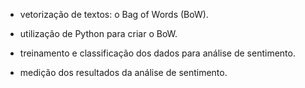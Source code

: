 - vetorização de textos: o Bag of Words (BoW).

- utilização de Python para criar o BoW.

- treinamento e classificação dos dados para análise de sentimento.

- medição dos resultados da análise de sentimento.